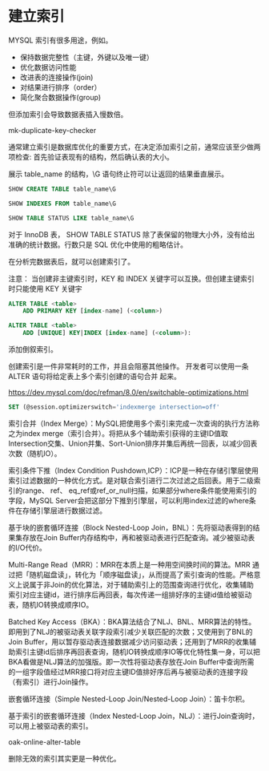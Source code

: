 # 建立索引

MYSQL 索引有很多用途，例如。

- 保持数据完整性（主键，外键以及唯一键）
- 优化数据访问性能
- 改进表的连接操作(join)
- 对结果进行排序（order）
- 简化聚合数据操作(group)

但添加索引会导致数据表插入慢数倍。

mk-duplicate-key-checker

通常建立索引是数据库优化的重要方式，在决定添加索引之前，通常应该至少做两项检查: 首先验证表现有的结构，然后确认表的大小。

展示 table_name 的结构，\G 语句终止符可以让返回的结果垂直展示。

```SQL
SHOW CREATE TABLE table_name\G
```

```SQL
SHOW INDEXES FROM table_name\G
```

```SQL
SHOW TABLE STATUS LIKE table_name\G
```

对于 InnoDB 表， SHOW TABLE STATUS 除了表保留的物理大小外，没有给出准确的统计数据。行数只是 SQL 优化中使用的粗略估计。

在分析完数据表后，就可以创建索引了。

注意： 当创建非主键索引时，KEY 和 INDEX 关键字可以互换。但创建主键索引时只能使用 KEY 关键宇

```SQL
ALTER TABLE <table>
    ADD PRIMARY KEY [index-name] (<column>)

ALTER TABLE <table>
    ADD [UNIQUE] KEY|INDEX [index-name] (<column>):
```

添加倒叙索引。

创建索引是一件非常耗时的工作，并且会阻塞其他操作。 开发者可以使用一条 ALTER 语句将给定表上多个索引创建的语句合并
起来。

https://dev.mysql.com/doc/refman/8.0/en/switchable-optimizations.html

```SQL
SET (@session.optimizerswitch='indexmerge intersection=off'
```

索引合并（Index Merge）：MySQL把使用多个索引来完成一次查询的执行方法称之为index merge（索引合并）。将把从多个辅助索引获得的主键ID值取Intersection交集、Union并集、Sort-Union排序并集后再统一回表，以减少回表次数（随机IO）。

索引条件下推（Index Condition Pushdown,ICP）：ICP是一种在存储引擎层使用索引过滤数据的一种优化方式。是对联合索引进行二次过滤之后回表。用于二级索引的range、 ref、 eq_ref或ref_or_null扫描，如果部分where条件能使用索引的字段，MySQL Server会把这部分下推到引擎层，可以利用index过滤的where条件在存储引擎层进行数据过滤。

基于块的嵌套循环连接（Block Nested-Loop Join，BNL）：先将驱动表得到的结果集存放在Join Buffer内存结构中，再和被驱动表进行匹配查询。减少被驱动表的I/O代价。

Multi-Range Read（MRR）：MRR在本质上是一种用空间换时间的算法。MRR 通过把「随机磁盘读」，转化为「顺序磁盘读」，从而提高了索引查询的性能。严格意义上说属于非Join的优化算法，对于辅助索引上的范围查询进行优化，收集辅助索引对应主键id，进行排序后再回表，每次传递一组排好序的主键id值给被驱动表，随机IO转换成顺序IO。

Batched Key Access（BKA）：BKA算法结合了NLJ、BNL、MRR算法的特性。即用到了NLJ的被驱动表关联字段索引减少关联匹配的次数；又使用到了BNL的Join Buffer，用以暂存驱动表连接数据减少访问驱动表；还用到了MRR的收集辅助索引主键id后排序再回表查询，随机IO转换成顺序IO等优化特性集一身，可以把BKA看做是NLJ算法的加强版。即一次性将驱动表存放在Join Buffer中查询所需的一组字段值经过MRR接口将对应主键ID值排好序后再与被驱动表的连接字段（有索引）进行Join操作。

嵌套循环连接（Simple Nested-Loop Join/Nested-Loop Join）：笛卡尔积。

基于索引的嵌套循环连接（Index Nested-Loop Join，NLJ）：进行Join查询时，可以用上被驱动表的索引。


oak-online-alter-table


删除无效的索引其实更是一种优化。